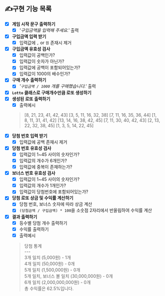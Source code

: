 ## ✍구현 기능 목록
 * [x] **게임 시작 문구 출력하기**   
    * [x] _'구입금액을 입력해 주세요.'_ 출력
 * [x] **구입금액 입력 받기**  
    * [x] 입력값에 `,` or `원` 존재시 제거
 * [x] **구입금액 유효성 검사**      
    * [x] 입력값이 공백인가?
    * [x] 입력값이 숫자가 아닌가?
    * [x] 입력값에 공백이 포함되어있는가?
    * [x] 입력값이 1000의 배수인가?
 * [x] **구매 개수 출력하기**   
    * [x] _'`구입금액 / 1000` 개를 구매했습니다.'_ 출력
 * [x] **`Lotto` 클래스로 구매개수만큼 로또 생성하기**   
 * [x] **생성된 로또 출력하기**  
     * [x] 출력예시
      > [8, 21, 23, 41, 42, 43]
        [3, 5, 11, 16, 32, 38]
        [7, 11, 16, 35, 36, 44]
        [1, 8, 11, 31, 41, 42]
        [13, 14, 16, 38, 42, 45]
        [7, 11, 30, 40, 42, 43]
        [2, 13, 22, 32, 38, 45]
        [1, 3, 5, 14, 22, 45]
 * [x] **당첨 번호 입력 받기**  
    * [x] 입력값에 공백 존재시 제거
 * [x] **당첨 번호 유효성 검사**
    * [x] 입력값이 1~45 사이의 숫자인가?
    * [x] 입력값의 개수가 6개인가?
    * [x] 입력값에 중복이 존재하는가?
 * [x] **보너스 번호 유효성 검사**
    * [x] 입력값이 1~45 사이의 숫자인가?
    * [x] 입력값의 개수가 1개인가?
    * [x] 입력값이 당첨번호에 포함되어있는가?
 * [x] **당첨 로또 상금 및 수익률 계산하기**
    * [x] 당첨 번호, 보너스 숫자에 따라 상금 계산
    * [x] `(당첨금액 / 구입금액) * 100`을 소숫점 2자리에서 반올림하여 수익률 계산
 * [x] **결과 출력하기**
    * [x] 등수별 당첨 개수 출력하기
    * [x] 수익률 출력하기
     * [x] 출력예시
      > 당첨 통계<br>
        ---<br>
        3개 일치 (5,000원) - 1개<br>
        4개 일치 (50,000원) - 0개<br>
        5개 일치 (1,500,000원) - 0개<br>
        5개 일치, 보너스 볼 일치 (30,000,000원) - 0개<br>
        6개 일치 (2,000,000,000원) - 0개<br>
        총 수익률은 62.5%입니다.